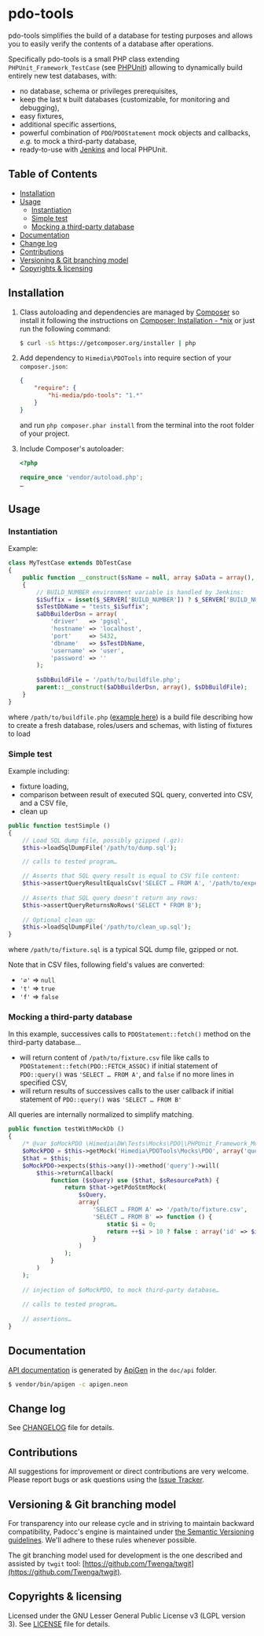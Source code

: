 # pdo-tools

pdo-tools simplifies the build of a database for testing purposes 
and allows you to easily verify the contents of a database after operations.

Specifically pdo-tools is a small PHP class extending `PHPUnit_Framework_TestCase` (see [PHPUnit](https://phpunit.de/))
allowing to dynamically build entirely new test databases, with:

  * no database, schema or privileges prerequisites,
  * keep the last `N` built databases (customizable, for monitoring and debugging),
  * easy fixtures, 
  * additional specific assertions,
  * powerful combination of `PDO`/`PDOStatement` mock objects and callbacks,
    _e.g._ to mock a third-party database,
  * ready-to-use with [Jenkins](http://jenkins-ci.org/) and local PHPUnit.
  
## Table of Contents

  * [Installation](#installation)
  * [Usage](#usage)
    * [Instantiation](#instantiation)
    * [Simple test](#simple-test)
    * [Mocking a third-party database](#mocking-a-third-party-database)
  * [Documentation](#documentation)
  * [Change log](#change-log)
  * [Contributions](#contributions)
  * [Versioning & Git branching model](#versioning--git-branching-model)
  * [Copyrights & licensing](#copyrights--licensing)

<a name="installation"></a>
## Installation

1. Class autoloading and dependencies are managed by [Composer](http://getcomposer.org/)
    so install it following the instructions
    on [Composer: Installation - *nix](http://getcomposer.org/doc/00-intro.md#installation-nix)
    or just run the following command:

    ```bash
    $ curl -sS https://getcomposer.org/installer | php
    ```

2. Add dependency to `Himedia\PDOTools` into require section of your `composer.json`:

    ```json
    {
        "require": {
            "hi-media/pdo-tools": "1.*"
        }
    }
    ```

    and run `php composer.phar install` from the terminal into the root folder of your project.

3. Include Composer's autoloader:

    ```php
    <?php

    require_once 'vendor/autoload.php';
    …
    ```

<a name="usage"></a>
## Usage

### Instantiation

Example:

```php
class MyTestCase extends DbTestCase
{
    public function __construct($sName = null, array $aData = array(), $sDataName = '')
    {
        // BUILD_NUMBER environment variable is handled by Jenkins:
        $iSuffix = isset($_SERVER['BUILD_NUMBER']) ? $_SERVER['BUILD_NUMBER'] : floor(microtime(true));
        $sTestDbName = "tests_$iSuffix";
        $aDbBuilderDsn = array(
            'driver'   => 'pgsql',
            'hostname' => 'localhost',
            'port'     => 5432,
            'dbname'   => $sTestDbName,
            'username' => 'user',
            'password' => ''
        );
        
        $sDbBuildFile = '/path/to/buildfile.php';
        parent::__construct($aDbBuilderDsn, array(), $sDbBuildFile);
    }
}
```

where `/path/to/buildfile.php` ([example here](doc/db-build-file-example.php))
is a build file describing how to create a fresh database, roles/users and schemas, 
with listing of fixtures to load

### Simple test

Example including:

  * fixture loading,
  * comparison between result of executed SQL query, converted into CSV, and a CSV file,
  * clean up

```php
public function testSimple ()
{
    // Load SQL dump file, possibly gzipped (.gz):
    $this->loadSqlDumpFile('/path/to/dump.sql');

    // calls to tested program…

    // Asserts that SQL query result is equal to CSV file content:
    $this->assertQueryResultEqualsCsv('SELECT … FROM A', '/path/to/expected.csv');
    
    // Asserts that SQL query doesn't return any rows:
    $this->assertQueryReturnsNoRows('SELECT * FROM B');
    
    // Optional clean up:
    $this->loadSqlDumpFile('/path/to/clean_up.sql');
}
```

where `/path/to/fixture.sql` is a typical SQL dump file, gzipped or not.

Note that in CSV files, following field's values are converted:

  * `'∅'` ⇒ `null`
  * `'t'` ⇒ `true`
  * `'f'` ⇒ `false`

### Mocking a third-party database

In this example, successives calls to `PDOStatement::fetch()` method on the third-party database…

  * will return content of `/path/to/fixture.csv` file like calls to `PDOStatement::fetch(PDO::FETCH_ASSOC)`
    if initial statement of `PDO::query()` was `'SELECT … FROM A'`,
    and `false` if no more lines in specified CSV,
  * will return results of successives calls to the user callback
    if initial statement of `PDO::query()` was `'SELECT … FROM B'`

All queries are internally normalized to simplify matching.

```php
public function testWithMockDb ()
{
    /* @var $oMockPDO \Himedia\DW\Tests\Mocks\PDO|\PHPUnit_Framework_MockObject_MockObject */
    $oMockPDO = $this->getMock('Himedia\PDOTools\Mocks\PDO', array('query'));
    $that = $this;
    $oMockPDO->expects($this->any())->method('query')->will(
        $this->returnCallback(
            function ($sQuery) use ($that, $sResourcePath) {
                return $that->getPdoStmtMock(
                    $sQuery,
                    array(
                        'SELECT … FROM A' => '/path/to/fixture.csv',
                        'SELECT … FROM B' => function () {
                            static $i = 0;
                            return ++$i > 10 ? false : array('id' => $i, 'name' => md5(rand()));
                        }
                    )
                );
            }
        )
    );
    
    // injection of $oMockPDO, to mock third-party database…
    
    // calls to tested program…
    
    // assertions…
}
```

<a name="documentation"></a>
## Documentation

[API documentation](http://htmlpreview.github.io/?https://github.com/Hi-Media/pdo-tools/blob/stable/doc/api/index.html) 
is generated by [ApiGen](http://apigen.org/) in the `doc/api` folder.

```bash
$ vendor/bin/apigen -c apigen.neon
```

<a name="change-log"></a>
## Change log
See [CHANGELOG](CHANGELOG.md) file for details.

<a name="contributions"></a>
## Contributions
All suggestions for improvement or direct contributions are very welcome.
Please report bugs or ask questions using the [Issue Tracker](https://github.com/Hi-Media/pdo-tools/issues).

<a name="versioning--git-branching-model"></a>
## Versioning & Git branching model

For transparency into our release cycle and in striving to maintain backward compatibility,
Padocc's engine is maintained under [the Semantic Versioning guidelines](http://semver.org/).
We'll adhere to these rules whenever possible.

The git branching model used for development is the one described and assisted by `twgit` tool: [https://github.com/Twenga/twgit](https://github.com/Twenga/twgit).

<a name="copyrights--licensing"></a>
## Copyrights & licensing
Licensed under the GNU Lesser General Public License v3 (LGPL version 3).
See [LICENSE](LICENSE) file for details.
